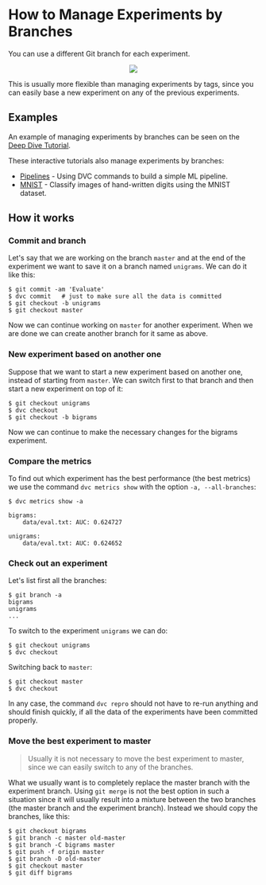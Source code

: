 # How to Manage Experiments by Branches

You can use a different Git branch for each experiment.

<p align="center">
<img src="/static/img/user-guide/experiments/branches.png" />
</p>

This is usually more flexible than managing experiments by tags, since you can
easily base a new experiment on any of the previous experiments.

## Examples

An example of managing experiments by branches can be seen on the
[Deep Dive Tutorial](https://dvc.org/doc/tutorials/deep/reproducibility).

These interactive tutorials also manage experiments by branches:

- [Pipelines](https://katacoda.com/dvc/courses/tutorials/pipelines) - Using DVC
  commands to build a simple ML pipeline.
- [MNIST](https://katacoda.com/dvc/courses/tutorials/mnist) - Classify images of
  hand-written digits using the MNIST dataset.

## How it works

### Commit and branch

Let's say that we are working on the branch `master` and at the end of the
experiment we want to save it on a branch named `unigrams`. We can do it like
this:

```dvc
$ git commit -am 'Evaluate'
$ dvc commit   # just to make sure all the data is committed
$ git checkout -b unigrams
$ git checkout master
```

Now we can continue working on `master` for another experiment. When we are done
we can create another branch for it same as above.

### New experiment based on another one

Suppose that we want to start a new experiment based on another one, instead of
starting from `master`. We can switch first to that branch and then start a new
experiment on top of it:

```dvc
$ git checkout unigrams
$ dvc checkout
$ git checkout -b bigrams
```

Now we can continue to make the necessary changes for the bigrams experiment.

### Compare the metrics

To find out which experiment has the best performance (the best metrics) we use
the command `dvc metrics show` with the option `-a, --all-branches`:

```dvc
$ dvc metrics show -a

bigrams:
	data/eval.txt: AUC: 0.624727

unigrams:
	data/eval.txt: AUC: 0.624652
```

### Check out an experiment

Let's list first all the branches:

```dvc
$ git branch -a
bigrams
unigrams
...
```

To switch to the experiment `unigrams` we can do:

```dvc
$ git checkout unigrams
$ dvc checkout
```

Switching back to `master`:

```dvc
$ git checkout master
$ dvc checkout
```

In any case, the command `dvc repro` should not have to re-run anything and
should finish quickly, if all the data of the experiments have been committed
properly.

### Move the best experiment to master

> Usually it is not necessary to move the best experiment to master, since we
> can easily switch to any of the branches.

What we usually want is to completely replace the master branch with the
experiment branch. Using `git merge` is not the best option in such a situation
since it will usually result into a mixture between the two branches (the master
branch and the experiment branch). Instead we should copy the branches, like
this:

```dvc
$ git checkout bigrams
$ git branch -c master old-master
$ git branch -C bigrams master
$ git push -f origin master
$ git branch -D old-master
$ git checkout master
$ git diff bigrams
```
